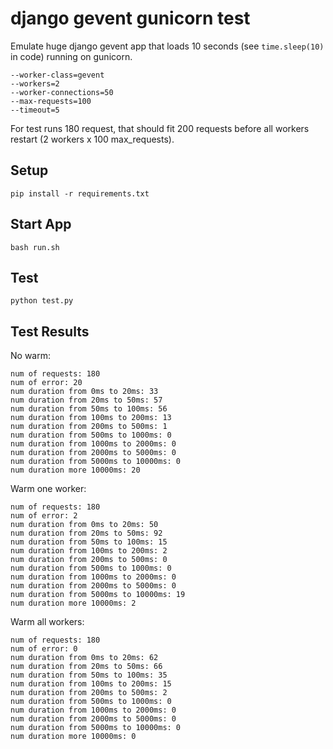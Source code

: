 # django gevent gunicorn test

Emulate huge django gevent app that loads 10 seconds (see `time.sleep(10)` in code) running on gunicorn.

    --worker-class=gevent
    --workers=2
    --worker-connections=50
    --max-requests=100
    --timeout=5

For test runs 180 request, that should fit 200 requests before all workers restart (2 workers x 100 max_requests).

## Setup

    pip install -r requirements.txt

## Start App

    bash run.sh

## Test

    python test.py

## Test Results

No warm:

    num of requests: 180
    num of error: 20
    num duration from 0ms to 20ms: 33
    num duration from 20ms to 50ms: 57
    num duration from 50ms to 100ms: 56
    num duration from 100ms to 200ms: 13
    num duration from 200ms to 500ms: 1
    num duration from 500ms to 1000ms: 0
    num duration from 1000ms to 2000ms: 0
    num duration from 2000ms to 5000ms: 0
    num duration from 5000ms to 10000ms: 0
    num duration more 10000ms: 20

Warm one worker:

    num of requests: 180
    num of error: 2
    num duration from 0ms to 20ms: 50
    num duration from 20ms to 50ms: 92
    num duration from 50ms to 100ms: 15
    num duration from 100ms to 200ms: 2
    num duration from 200ms to 500ms: 0
    num duration from 500ms to 1000ms: 0
    num duration from 1000ms to 2000ms: 0
    num duration from 2000ms to 5000ms: 0
    num duration from 5000ms to 10000ms: 19
    num duration more 10000ms: 2

Warm all workers:

    num of requests: 180
    num of error: 0
    num duration from 0ms to 20ms: 62
    num duration from 20ms to 50ms: 66
    num duration from 50ms to 100ms: 35
    num duration from 100ms to 200ms: 15
    num duration from 200ms to 500ms: 2
    num duration from 500ms to 1000ms: 0
    num duration from 1000ms to 2000ms: 0
    num duration from 2000ms to 5000ms: 0
    num duration from 5000ms to 10000ms: 0
    num duration more 10000ms: 0
